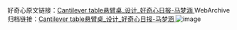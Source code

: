 好奇心原文链接：[Cantilever table悬臂桌_设计_好奇心日报-马梦涵 ](https://www.qdaily.com/articles/10895.html)
WebArchive归档链接：[Cantilever table悬臂桌_设计_好奇心日报-马梦涵 ](http://web.archive.org/web/20190623163347/https://www.qdaily.com/articles/10895.html)
![image](http://ww3.sinaimg.cn/large/007d5XDply1g3wcdlmyx9j30u02x67au)